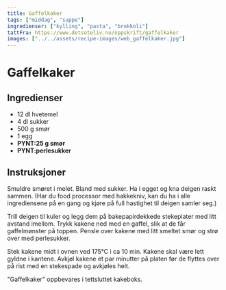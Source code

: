 ```yaml
---
title: Gaffelkaker
tags: ["middag", "suppe"]
ingredienser: ["kylling", "pasta", "brokkoli"]
tattFra: https://www.detsoteliv.no/oppskrift/gaffelkaker
images: ["../../assets/recipe-images/web_gaffelkaker.jpg"]
---
```


# Gaffelkaker

## Ingredienser

- 12 dl hvetemel
- 4 dl sukker
- 500 g smør
- 1 egg
- **PYNT:25 g smør**
- **PYNT:perlesukker**

## Instruksjoner

Smuldre smøret i melet. Bland med sukker. Ha i egget og kna deigen raskt sammen. (Har du food processor med hakkekniv, kan du ha i alle ingrediensene på en gang og kjøre på full hastighet til deigen samler seg.)

Trill deigen til kuler og legg dem på bakepapirdekkede stekeplater med litt avstand imellom. Trykk kakene ned med en gaffel, slik at de får gaffelmønster på toppen. Pensle over kakene med litt smeltet smør og strø over med perlesukker.

Stek kakene midt i ovnen ved 175°C i ca 10 min. Kakene skal være lett gyldne i kantene. Avkjøl kakene et par minutter på platen før de flyttes over på rist med en stekespade og avkjøles helt.

"Gaffelkaker" oppbevares i tettsluttet kakeboks.
